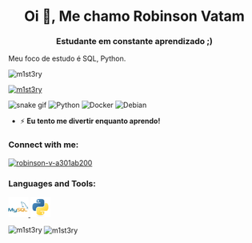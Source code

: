 <h1 align="center">Oi 👋, Me chamo Robinson Vatam</h1>
<h3 align="center">Estudante em constante aprendizado ;)</h3>
<p> Meu foco de estudo é SQL, Python.</p>
<p align="left"> <img src="https://komarev.com/ghpvc/?username=m1st3ry&label=Profile%20views&color=0e75b6&style=flat" alt="m1st3ry" /> </p>

<p align="left"> <a href="https://github.com/ryo-ma/github-profile-trophy"><img src="https://github-profile-trophy.vercel.app/?username=m1st3ry" alt="m1st3ry" /></a> </p>

![snake gif](https://github.com/m1st3ry/m1st3ry/blob/output/github-contribution-grid-snake.svg)
![Python](https://img.shields.io/badge/python-3670A0?style=for-the-badge&logo=python&logoColor=ffdd54)
![Docker](https://img.shields.io/badge/docker-%230db7ed.svg?style=for-the-badge&logo=docker&logoColor=white)
![Debian](https://img.shields.io/badge/Debian-D70A53?style=for-the-badge&logo=debian&logoColor=white)

  - ⚡  **Eu tento me <span>divertir</span> enquanto aprendo!**

<h3 align="left">Connect with me:</h3>
<p align="left">
<a href="https://www.linkedin.com/in/robinsonvatam/" target="blank"><img align="center" src="https://raw.githubusercontent.com/rahuldkjain/github-profile-readme-generator/master/src/images/icons/Social/linked-in-alt.svg" alt="robinson-v-a301ab200" height="30" width="40" /></a>
</p>
  


<h3 align="left">Languages and Tools:</h3>
<p align="left"> </a> <a href="https://www.mysql.com/" target="_blank"> <img src="https://raw.githubusercontent.com/devicons/devicon/master/icons/mysql/mysql-original-wordmark.svg" alt="mysql" width="40" height="40"/> </a> <a href="https://www.python.org" target="_blank"> <img src="https://raw.githubusercontent.com/devicons/devicon/master/icons/python/python-original.svg" alt="python" width="40" height="40"/> </a> </p>

<p><img align="left" src="https://github-readme-stats.vercel.app/api/top-langs?username=m1st3ry&show_icons=true&locale=en&layout=compact" alt="m1st3ry" /></p>

<p>&nbsp;<img align="center" src="https://github-readme-stats.vercel.app/api?username=m1st3ry&show_icons=true&locale=en" alt="m1st3ry" /></p>

